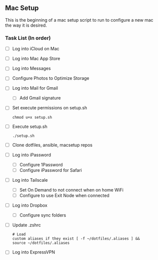 ## Mac Setup

This is the beginning of a mac setup script to run to configure a new mac the way it is desired.

### Task List (In order)
- [ ] Log into iCloud on Mac
- [ ] Log into Mac App Store
- [ ] Log into Messages
- [ ] Configure Photos to Optimize Storage
- [ ] Log into Mail for Gmail
  - [ ] Add Gmail signature
- [ ] Set execute permissions on setup.sh
      <pre><code>chmod u+x setup.sh</code></pre>
- [ ] Execute setup.sh
      <pre><code>./setup.sh</code></pre>
- [ ] Clone dotfiles, ansible, macsetup repos
- [ ] Log into iPassword
  - [ ] Configure 1Password
  - [ ] Configure iPassword for Safari
- [ ] Log into Tailscale
  - [ ] Set On Demand to not connect when on home WiFi
  - [ ] Configure to use Exit Node when connected
- [ ] Log into Dropbox
  - [ ] Configure sync folders
- [ ] Update .zshrc
      <pre><code># Load custom aliases if they exist
      [ -f ~/dotfiles/.aliases ] && source ~/dotfiles/.aliases</code></pre>
- [ ] Log into ExpressVPN




